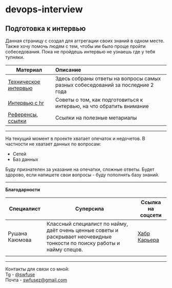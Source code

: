 # devops-interview
## Подготовка к интервью

Данная страницу с создал для аггрегации своих знаний в одном месте.
Также хочу помочь людям с тем, чтобы им было проще пройти собеседования.
Пока не пройдешь интервью не узнаешь где у тебя тупняки.


| Материал                                                                                      | Описание                                                                         |
| --------------------------------------------------------------------------------------------- |:---------------------------------------------------------------------------------|
| [Техническое интервью](https://github.com/Swfuse/devops-interview/blob/main/interview.md)     |  Здесь собраны ответы на вопросы самых разных собеседований за последние 2 года  |
| [Интервью с hr](https://github.com/Swfuse/devops-interview/blob/main/interview-hr-tips.md)    |  Советы о том, как подготовиться к интервью, на что обратить внимание            |
| [Референсы, ссылки](https://github.com/Swfuse/devops-interview/blob/main/references.md)       |  Ссылки на полезные метариалы                                                    |


---

На текущий момент в проекте хватает опечаток и недочетов.
В частности не хватает данных по вопросам:
- Сетей
- Баз данных

Буду признателен за указание на опечатки, сложные ответы.
Будет здорово, если напишете свои вопросы - буду пополнять базу знаний.

---

**Благодарности**  

| Специалист | Суперсила | Ссылка на соцсети |
|---|---|---|
| Рушана Каюмова |  Классный специалист по найму, даёт очень ценные советы и раскрывает неочевидные тонкости по поиску работы и найму спецов.  | [Хабр Карьера](https://career.habr.com/razrushana) |
|   |   |   |


---

Контакты для связи со мной:    
Tg - [@swfuse](https://t.me/swfuse)  
Почта - swfusez@gmail.com  


